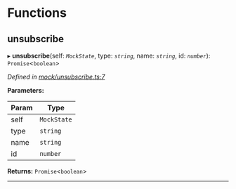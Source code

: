 

# Functions

<a id="unsubscribe"></a>

##  unsubscribe

▸ **unsubscribe**(self: *`MockState`*, type: *`string`*, name: *`string`*, id: *`number`*): `Promise`<`boolean`>

*Defined in [mock/unsubscribe.ts:7](https://github.com/polkadot-js/api/blob/e8e92cd/packages/rpc-provider/src/mock/unsubscribe.ts#L7)*

**Parameters:**

| Param | Type |
| ------ | ------ |
| self | `MockState` |
| type | `string` |
| name | `string` |
| id | `number` |

**Returns:** `Promise`<`boolean`>

___

